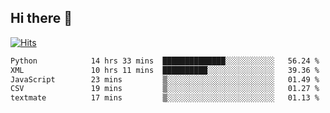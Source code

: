 ## Hi there 👋

<!--
**alihaqberdi/alihaqberdi** is a ✨ _special_ ✨ repository because its `README.md` (this file) appears on your GitHub profile.

Here are some ideas to get you started:

- 🔭 I’m currently working on ...
- 🌱 I’m currently learning ...
- 👯 I’m looking to collaborate on ...
- 🤔 I’m looking for help with ...
- 💬 Ask me about ...
- 📫 How to reach me: ...
- 😄 Pronouns: ...
- ⚡ Fun fact: ...
-->

[![Hits](https://hits.sh/github.com/alihaqberdi.svg)](https://hits.sh/github.com/alihaqberdi/)

<!--START_SECTION:waka-->

```txt
Python            14 hrs 33 mins  ██████████████░░░░░░░░░░░   56.24 %
XML               10 hrs 11 mins  ██████████░░░░░░░░░░░░░░░   39.36 %
JavaScript        23 mins         ▒░░░░░░░░░░░░░░░░░░░░░░░░   01.49 %
CSV               19 mins         ▒░░░░░░░░░░░░░░░░░░░░░░░░   01.27 %
textmate          17 mins         ▒░░░░░░░░░░░░░░░░░░░░░░░░   01.13 %
```

<!--END_SECTION:waka-->
